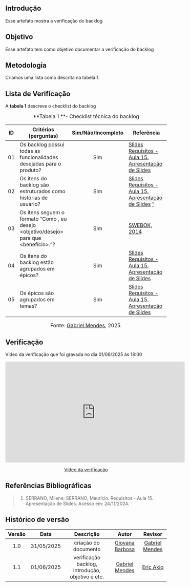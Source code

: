 ## Introdução

Esse artefato mostra a verificação do backlog

## Objetivo

Esse artefato tem como objetivo documentar a verificação do backlog

## Metodologia

Criamos uma lista como descrita na tabela 1.

## Lista de Verificação

A **tabela 1** descreve o checklist do backlog

<font size="3"><p style="text-align: center">**Tabela 1 **- Checklist técnica do backlog </p></font>

| ID | Critérios (perguntas)                                                                                                                   | Sim/Não/Incompleto | Referência |
| :-: | --------------------------------------------------------------------------------------------------------------------------------------- | :----------------: | ---------- |
|01|             Os backlog possui todas as funcionalidades desejadas para o produto?             |Sim| [Slides Requisitos - Aula 15. Apresentação de Slides](../../../assets/verificação/backlog1.png)  |
|02|               Os itens do backlog são estruturados como histórias de usuário?                | Sim|[Slides Requisitos - Aula 15. Apresentação de Slides](../../../assets/verificação/backlog2.png) [¹](#ref1)  |
|03| Os itens seguem o formato “Como <papel>, eu desejo <objetivo/desejo> para que <benefício>.”? | Sim|[SWEBOK, 2014](../../../assets/verificação/backlog3.png)                   |
|04|                        Os itens do backlog estão agrupados em épicos?                        | Sim|[Slides Requisitos - Aula 15. Apresentação de Slides](../../../assets/verificação/backlog4.png)  |
|05|                              Os épicos são agrupados em temas?                               | Sim|[Slides Requisitos - Aula 15. Apresentação de Slides](../../../assets/verificação/backlog4.png)     |


<font size="3"><p style="text-align: center">Fonte: [Gabriel Mendes](https://github.com/gbevi), 2025.</p></font>

<a name="ref1"></a>

## Verificação 

Video da verificação  que foi gravada no dia 01/06/2025 ás 18:00
 
<p style="text-align: center"><iframe width="560" height="315" src="https://youtube.com/embed/8k8q4UnctC8" title="YouTube video player" frameborder="0" allow="accelerometer; autoplay; clipboard-write; encrypted-media; gyroscope; picture-in-picture; web-share" referrerpolicy="strict-origin-when-cross-origin" allowfullscreen></iframe></p>
 <p style="text-align: center"><a href="https://youtu.be/8k8q4UnctC8" target="blanket">Vídeo da verificação </a></p>

## Referências Bibliográficas
> 1. <a id="ref1"></a> SERRANO, Milene; SERRANO, Maurício. Requisitos - Aula 15. Apresentação de Slides. Acesso em: 24/11/2024.

## Histórico de versão

| Versão |    Data    |       Descrição        |                     Autor                      |                  Revisor                   |
| :----: | :--------: | :--------------------: | :--------------------------------------------: | :----------------------------------------: |
|  1.0   | 31/05/2025 | criação do documento |  [Giovana Barbosa](https://github.com/gio221)   |[Gabriel Mendes](https://github.com/gbevi)  |
|1.1|01/06/2025 | verificação backlog, introdução, objetivo e etc.|  [Gabriel Mendes](https://github.com/gbevi)   | [Eric Akio](https://github.com/eric-kingu) |